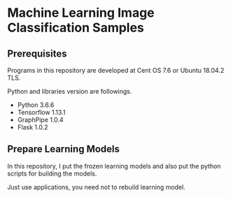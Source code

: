 # Machine Learning Image Classification Samples


## Prerequisites

Programs in this repository are developed at Cent OS 7.6 or Ubuntu 18.04.2 TLS.

Python and libraries version are followings.

 - Python 3.6.6
 - Tensorflow 1.13.1
 - GraphPipe 1.0.4
 - Flask 1.0.2



## Prepare Learning Models

In this repository, I put the frozen learning models and also put the python scripts for building the models.

Just use applications, you need not to rebuild learning model.

